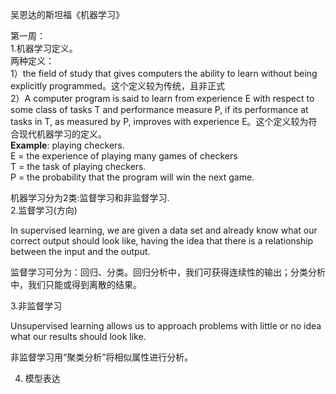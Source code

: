 吴恩达的斯坦福《机器学习》

第一周：  
1.机器学习定义。  
两种定义：  
1）the field of study that gives computers the ability to learn without being explicitly programmed。这个定义较为传统，且非正式  
2）A computer program is said to learn from experience E with respect to some class of tasks T and performance measure P, if its performance at tasks in T, as measured by P, improves with experience E。这个定义较为符合现代机器学习的定义。  
**Example**: playing checkers.  
E = the experience of playing many games of checkers  
T = the task of playing checkers.  
P = the probability that the program will win the next game.

机器学习分为2类:监督学习和非监督学习.  
2.监督学习\(方向\)

In supervised learning, we are given a data set and already know what our correct output should look like, having the idea that there is a relationship between the input and the output.

监督学习可分为：回归、分类。回归分析中，我们可获得连续性的输出；分类分析中，我们只能或得到离散的结果。

3.非监督学习

Unsupervised learning allows us to approach problems with little or no idea what our results should look like.

非监督学习用“聚类分析”将相似属性进行分析。

4. 模型表达

